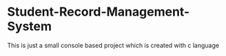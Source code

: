 # Student-Record-Management-System
This is just a small console based project which is created with c language
